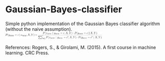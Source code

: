 # Gaussian-Bayes-classifier
Simple python implementation of the Gaussian Bayes classifier algorithm (without the naive assumption).
  <img src="https://github.com/lopeLH/Gaussian-Bayes-classifier/blob/master/probs.PNG" width=300></img>

References:
  Rogers, S., & Girolami, M. (2015). A first course in machine learning. CRC Press.

